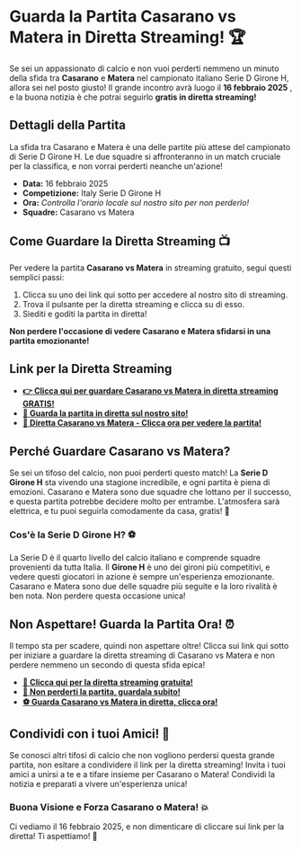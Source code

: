 # Guarda la Partita Casarano vs Matera in Diretta Streaming! 🏆

Se sei un appassionato di calcio e non vuoi perderti nemmeno un minuto della sfida tra **Casarano** e **Matera** nel campionato italiano Serie D Girone H, allora sei nel posto giusto! Il grande incontro avrà luogo il **16 febbraio 2025** , e la buona notizia è che potrai seguirlo **gratis in diretta streaming!**

## Dettagli della Partita

La sfida tra Casarano e Matera è una delle partite più attese del campionato di Serie D Girone H. Le due squadre si affronteranno in un match cruciale per la classifica, e non vorrai perderti neanche un'azione!

- **Data:** 16 febbraio 2025
- **Competizione:** Italy Serie D Girone H
- **Ora:** _Controlla l'orario locale sul nostro sito per non perderlo!_
- **Squadre:** Casarano vs Matera

## Come Guardare la Diretta Streaming 📺

Per vedere la partita **Casarano vs Matera** in streaming gratuito, segui questi semplici passi:

1. Clicca su uno dei link qui sotto per accedere al nostro sito di streaming.
2. Trova il pulsante per la diretta streaming e clicca su di esso.
3. Siediti e goditi la partita in diretta!

**Non perdere l'occasione di vedere Casarano e Matera sfidarsi in una partita emozionante!**

## Link per la Diretta Streaming

- [**👉 Clicca qui per guardare Casarano vs Matera in diretta streaming GRATIS!**](https://tinyurl.com/livestreamfreeo?st=Casarano+vs+Matera&si=gh)
- [**📲 Guarda la partita in diretta sul nostro sito!**](https://tinyurl.com/livestreamfreeo?st=Casarano+vs+Matera&si=gh)
- [**🔴 Diretta Casarano vs Matera - Clicca ora per vedere la partita!**](https://tinyurl.com/livestreamfreeo?st=Casarano+vs+Matera&si=gh)

## Perché Guardare Casarano vs Matera?

Se sei un tifoso del calcio, non puoi perderti questo match! La **Serie D Girone H** sta vivendo una stagione incredibile, e ogni partita è piena di emozioni. Casarano e Matera sono due squadre che lottano per il successo, e questa partita potrebbe decidere molto per entrambe. L'atmosfera sarà elettrica, e tu puoi seguirla comodamente da casa, gratis! 🎉

### Cos'è la Serie D Girone H? ⚽

La Serie D è il quarto livello del calcio italiano e comprende squadre provenienti da tutta Italia. Il **Girone H** è uno dei gironi più competitivi, e vedere questi giocatori in azione è sempre un'esperienza emozionante. Casarano e Matera sono due delle squadre più seguite e la loro rivalità è ben nota. Non perdere questa occasione unica!

## Non Aspettare! Guarda la Partita Ora! ⏰

Il tempo sta per scadere, quindi non aspettare oltre! Clicca sui link qui sotto per iniziare a guardare la diretta streaming di Casarano vs Matera e non perdere nemmeno un secondo di questa sfida epica!

- [**🚨 Clicca qui per la diretta streaming gratuita!**](https://tinyurl.com/livestreamfreeo?st=Casarano+vs+Matera&si=gh)
- [**🔴 Non perderti la partita, guardala subito!**](https://tinyurl.com/livestreamfreeo?st=Casarano+vs+Matera&si=gh)
- [**⚽ Guarda Casarano vs Matera in diretta, clicca ora!**](https://tinyurl.com/livestreamfreeo?st=Casarano+vs+Matera&si=gh)

## Condividi con i tuoi Amici! 🤗

Se conosci altri tifosi di calcio che non vogliono perdersi questa grande partita, non esitare a condividere il link per la diretta streaming! Invita i tuoi amici a unirsi a te e a tifare insieme per Casarano o Matera! Condividi la notizia e preparati a vivere un'esperienza unica!

### Buona Visione e Forza Casarano o Matera! 💥

Ci vediamo il 16 febbraio 2025, e non dimenticare di cliccare sui link per la diretta! Ti aspettiamo! 🎉
